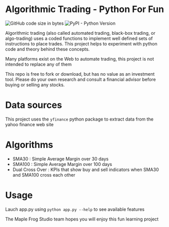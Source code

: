 # Algorithmic Trading - Python For Fun 

![GitHub code size in bytes](https://img.shields.io/github/languages/code-size/MapleFrogStudio/AlgorithmicTrading?logo=github)
![PyPI - Python Version](https://img.shields.io/badge/python-3.4+%2B-blue?color=blue&style=plastic)

Algorithmic trading (also called automated trading, black-box trading, or algo-trading) uses a coded functions to implement well defined sets of instructions to place trades. This project helps to experiment with python code and theory behind these concepts.  
  
Many platforms exist on the Web to automate trading, this project is not intended to replace any of them  
  
This repo is free to fork or download, but has no value as an investment tool. Please do your own research and consult a financial advisor before buying or selling any stocks.  
   
# Data sources
This project uses the ` yfinance ` python package to extract data from the yahoo finance web site

# Algorithms
- SMA30 : Simple Average Margin over 30 days
- SMA100 : Simple Average Margin over 100 days
- Dual Cross Over : KPIs that show buy and sell indicators when SMA30 and SMA100 cross each other

# Usage
Lauch app.py using ` python app.py --help ` to see available features

  
  
The Maple Frog Studio team hopes you will enjoy this fun learning project

